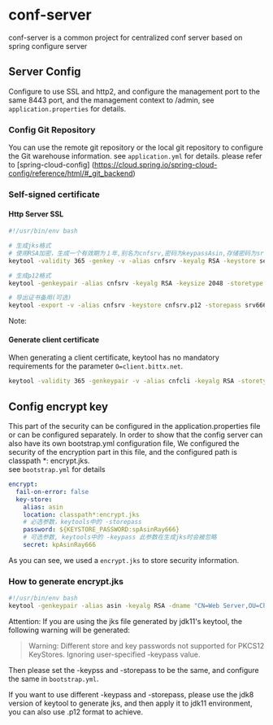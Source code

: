 # conf-server

conf-server is a common project for centralized conf server based on spring configure server

## Server Config

Configure to use SSL and http2, and configure the management port to the same 8443 port, 
and the management context to /admin, see `application.properties` for details.

### Config Git Repository

You can use the remote git repository or the local git repository to configure the Git warehouse information. 
see `application.yml` for details. please refer to [spring-cloud-config] (https://cloud.spring.io/spring-cloud-config/reference/html/#_git_backend)

### Self-signed certificate

#### Http Server SSL

```sh
#!/usr/bin/env bash

# 生成jks格式
# 使用RSA加密，生成一个有效期为１年,别名为cnfsrv,密码为keypassAsin,存储密码为srv666的server.jks.
keytool -validity 365 -genkey -v -alias cnfsrv -keyalg RSA -keystore server.jks -keypass keypassAsin  -storepass srv666 -dname "CN=Web Server,OU=China,O=confserver.bittx.net,L=Beijing,S=Beijing,C=China"

# 生成p12格式
keytool -genkeypair -alias cnfsrv -keyalg RSA -keysize 2048 -storetype PKCS12 -keystore cnfsrv.p12 -validity 3650 -keypass srv666 -storepass srv666 -dname "CN=confserver.bittx.net,OU=China,O=confserver.bittx.net,L=Beijing,S=Beijing,C=China"

# 导出证书备用(可选)
keytool -export -v -alias cnfsrv -keystore cnfsrv.p12 -storepass srv666 -rfc -file cnfsrv.cer
```


Note: 

#### Generate client certificate

When generating a client certificate, keytool has no mandatory requirements for the parameter `O=client.bittx.net`.

```sh
keytool -validity 365 -genkeypair -v -alias cnfcli -keyalg RSA -storetype PKCS12 -keystore client.p12 -keypass cli666  -storepass cli666 -dname "CN=client,OU=China,O=client.bittx.net,L=Beijing,S=Beijing,C=China"
```



## Config encrypt key
This part of the security can be configured in the application.properties file or can be configured separately. 
In order to show that the config server can also have its own bootstrap.yml configuration file,
We configured the security of the encryption part in this file, and the configured path is classpath *: encrypt.jks.  
see `bootstrap.yml` for details

```yml
encrypt:
  fail-on-error: false
  key-store:
    alias: asin
    location: classpath*:encrypt.jks
    # 必选参数，keytools中的 -storepass
    password: ${KEYSTORE_PASSWORD:spAsinRay666}
    # 可选参数, keytools中的 -keypass 此参数在生成jks时会被忽略
    secret: kpAsinRay666
```

As you can see, we used a `encrypt.jks` to store security information.

### How to generate encrypt.jks

```sh
#!/usr/bin/env bash
keytool -genkeypair -alias asin -keyalg RSA -dname "CN=Web Server,OU=China,O=www.bittx.net,L=Beijing,S=Beijing,C=China" -keypass kpAsinRay666 -keystore encrypt.jks -storepass spAsinRay666
```

Attention:
If you are using the jks file generated by jdk11's keytool, the following warning will be generated:

> Warning:  Different store and key passwords not supported for PKCS12 KeyStores. Ignoring user-specified -keypass value.

Then please set the -keypss and -storepass to be the same, and configure the same in `bootstrap.yml`.

If you want to use different -keypass and -storepass, please use the jdk8 version of keytool to generate jks, 
and then apply it to jdk11 environment, you can also use .p12 format to achieve.


